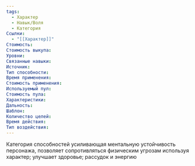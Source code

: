 ```yaml
---
tags:
  - Характер
  - Навык/Воля
  - Категория
Ссылки:
  - "[[Характер]]"
Стоимость:
Стоимость выкупа:
Уровни:
Связанные навыки:
Источник:
Тип способности:
Время применения:
Стоимость применения:
Используемый пул:
Стоимость пула:
Характеристики:
Дальность:
Шаблон:
Количество целей:
Время действия:
Тип воздействия:
---
```

Категория способностей усиливающая ментальную устойчивость персонажа, позволяет сопротивляться физическим угрозам используя характер; улучшает здоровье; рассудок и энергию